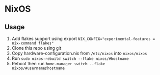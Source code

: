 # NixOS

## Usage
1. Add flakes support using export `NIX_CONFIG="experimental-features = nix-command flakes"`
2. Clone this repo using git
3. Copy hardware-configuration.nix from `/etc/nixos` into `nixos/nixos`
4. Run `sudo nixos-rebuild switch --flake nixos/#hostname`
5. Reboot then run `home-manager switch --flake nixos/#username@hostname`
